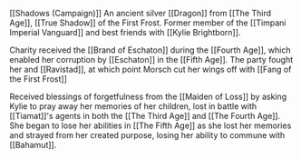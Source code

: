 [[Shadows (Campaign)]]
An ancient silver [[Dragon]] from [[The Third Age]], [[True Shadow]] of the First Frost. Former member of the [[Timpani Imperial Vanguard]] and best friends with [[Kylie Brightborn]].

Charity received the [[Brand of Eschaton]] during the [[Fourth Age]], which enabled her corruption by [[Eschaton]] in the [[Fifth Age]]. The party fought her and [[Ravistad]], at which point Morsch cut her wings off with [[Fang of the First Frost]]

Received blessings of forgetfulness from the [[Maiden of Loss]] by asking Kylie to pray away her memories of her children, lost in battle with [[Tiamat]]'s agents in both the [[The Third Age]] and [[The Fourth Age]]. She began to lose her abilities in [[The Fifth Age]] as she lost her memories and strayed from her created purpose, losing her ability to commune with [[Bahamut]].